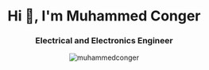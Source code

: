 <h1 align="center">Hi 👋, I'm Muhammed Conger</h1>
<h3 align="center">Electrical and Electronics Engineer</h3>

<p align="center"> <img src="https://komarev.com/ghpvc/?username=muhammedconger" alt="muhammedconger" /> </p>
